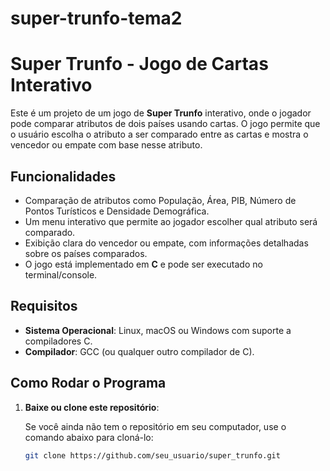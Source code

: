 # super-trunfo-tema2
# Super Trunfo - Jogo de Cartas Interativo

Este é um projeto de um jogo de **Super Trunfo** interativo, onde o jogador pode comparar atributos de dois países usando cartas. O jogo permite que o usuário escolha o atributo a ser comparado entre as cartas e mostra o vencedor ou empate com base nesse atributo.

## Funcionalidades

- Comparação de atributos como População, Área, PIB, Número de Pontos Turísticos e Densidade Demográfica.
- Um menu interativo que permite ao jogador escolher qual atributo será comparado.
- Exibição clara do vencedor ou empate, com informações detalhadas sobre os países comparados.
- O jogo está implementado em **C** e pode ser executado no terminal/console.

## Requisitos

- **Sistema Operacional**: Linux, macOS ou Windows com suporte a compiladores C.
- **Compilador**: GCC (ou qualquer outro compilador de C).

## Como Rodar o Programa

1. **Baixe ou clone este repositório**:
   
   Se você ainda não tem o repositório em seu computador, use o comando abaixo para cloná-lo:

   ```bash
   git clone https://github.com/seu_usuario/super_trunfo.git
